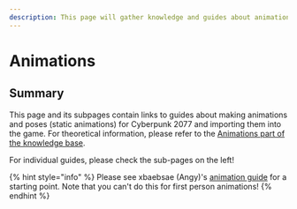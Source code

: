 ```yaml
---
description: This page will gather knowledge and guides about animations.
---
```


# Animations

## Summary

This page and its subpages contain links to guides about making animations and poses (static animations) for Cyberpunk 2077 and importing them into the game. For theoretical information, please refer to the [Animations part of the knowledge base](../../animations.md).

For individual guides, please check the sub-pages on the left!

{% hint style="info" %}
Please see xbaebsae (Angy)'s [animation guide](https://xbaebsae.jimdofree.com/cyberpunk-2077-tutorials/cp2077-custom-poses-and-animations/) for a starting point. Note that you can't do this for first person animations!
{% endhint %}
